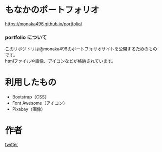 # もなかのポートフォリオ  
https://monaka496.github.io/portfolio/

### portfolio について
このリポジトリは@monaka496のポートフォリオサイトを公開するためのものです。  
htmlファイルや画像、アイコンなどが格納されています。  

# 利用したもの
* Bootstrap（CSS）
* Font Awesome（アイコン）
* Pixabay（画像）

# 作者
[twitter](https://twitter.com/monaka496)
